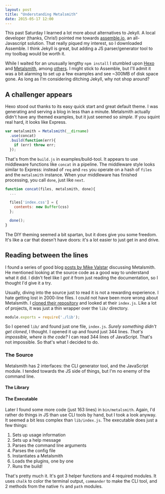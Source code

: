 ```yaml
---
layout: post
title: "Understanding Metalsmith"
date: 2015-05-17 12:00
---
```


This past Saturday I learned a lot more about alternatives to Jekyll.  A local developer (thanks, Chris!) pointed me towards [assemble.io][asmbl], an all-Javascript solution.  That really piqued my interest, so I downloaded Assemble.  I think Jekyll is great, but adding a JS parser/generator tool to my toolbag would be worth it.

While I waited for an unusually lengthy `npm install` I stumbled upon [Hexo][hexo] and [Metalsmith][metal], among [others][st-gen].  I might stick to Assemble, but I'll admit it was a bit alarming to set up a few examples and see ~300MB of disk space gone.  As long as I'm considering ditching Jekyll, why not shop around?

## A challenger appears

Hexo stood out thanks to its easy quick start and great default theme.  I was generating and serving a blog in less than a minute.  Metalsmith actually didn't have any themed examples, but it just seemed so *simple*.  If you squint real hard, it looks like Express.

~~~javascript
var metalsmith = Metalsmith(__dirname)
  .use(concat)
  .build(function(err){
    if (err) throw err;
  });
~~~

That's from the `build.js` in examples/build-tool.  It appears to use middleware functions like `concat` in a pipeline.  The middleware style looks similar to Express: instead of `req` and `res` you operate on a hash of `files` and the `metalsmith` instance.  When your middleware has finished processing, you call `done`, just like `next`.

~~~javascript
function concat(files, metalsmith, done){
  ...

  files['index.css'] = {
    contents: new Buffer(css)
  };

  done();
}
~~~

The DIY theming seemed a bit spartan, but it does give you some freedom.  It's like a car that doesn't have doors: it's a lot easier to just get in and drive.

## Reading between the lines

I found a series of good blog [posts by Mike Valstar][valstar] discussing Metalsmith.  He mentioned looking at the source code as a good way to understand what it did.  I didn't feel like I *got it* from just reading the documentation, so I thought I'd give it a try.

Usually, diving into the source just to read it is not a rewarding experience.  I hate getting lost in 2000-line files.  I could not have been more wrong about Metalsmith.  I [cloned their repository][metal-gh] and looked at their `index.js`.  Like a lot of projects, it was just a thin wrapper over the `lib/` directory.

~~~javascript
module.exports = require('./lib');
~~~

So I opened `lib/` and found just one file, `index.js`.  *Surely something didn't get cloned*, I thought.  I opened it up and found just 344 lines.  *That's impossible, where is the code?*  I can read 344 lines of JavaScript.  That's not impossible.  So that's what I decided to do.

### The Source

Metalsmith has 2 interfaces: the CLI generator tool, and the JavaScript module.  I tended towards the JS side of things, but I'm no enemy of the command line.

#### The Library

#### The Executable

Later I found some more code (just 163 lines) in `bin/metalsmith`.  Again, I'd rather do things in JS than use CLI tools by hand, but I took a look anyway.  It seemed a bit less complex than `lib/index.js`.  The executable does just a few things:

1.  Sets up usage information
1.  Sets up a help message
1.  Parses the command line arguments
1.  Parses the config file
1.  Instantiates a Metalsmith
1.  Loads the plugins, one by one
1.  Runs the build!

That's pretty much it.  It's got 3 helper functions and 4 required modules.  It uses `chalk` to color the terminal output, `commander` to make the CLI tool, and 2 methods from the native `fs` and `path` modules.

[st-gen]: http://staticgen.com
[asmbl]: http://assemble.io
[hexo]: http://hexo.io
[metal]: http://metalsmith.io
[metal-gh]: https://github.com/segmentio/metalsmith/
[valstar]: http://mikevalstar.com/post/metalsmith-templating/

